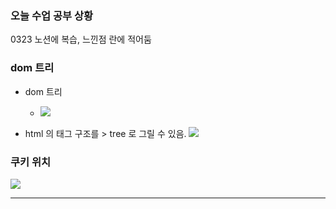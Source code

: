

### 오늘 수업 공부 상황 

0323 노션에 복습, 느낀점 란에 적어둠 



### dom 트리
- dom 트리 
	- ![](https://i.imgur.com/5va9EFP.png)

- html 의 태그 구조를 > tree 로 그릴 수 있음. 
![](https://i.imgur.com/zjpMKwI.png)


### 쿠키 위치 

![](https://i.imgur.com/Tygpn8O.png)


--- 
